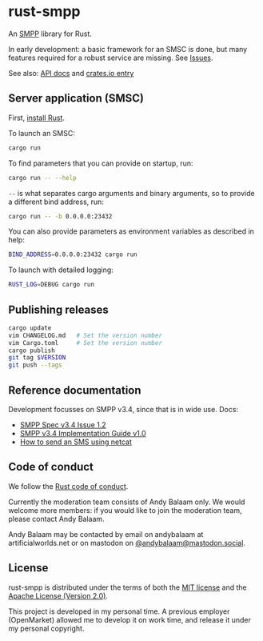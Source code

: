 # rust-smpp

An [SMPP](https://smpp.org/) library for Rust.

In early development: a basic framework for an SMSC is done, but many features
required for a robust service are missing.  See
[Issues](https://gitlab.com/andybalaam/rust-smpp/-/issues).

See also: [API docs](https://docs.rs/smpp) and
[crates.io entry](https://crates.io/crates/smpp)

## Server application (SMSC)

First, [install Rust](https://www.rust-lang.org/tools/install).

To launch an SMSC:

```bash
cargo run
```

To find parameters that you can provide on startup, run:

```bash
cargo run -- --help
```

`--` is what separates cargo arguments and binary arguments, so to 
provide a different bind address, run:

```bash
cargo run -- -b 0.0.0.0:23432
```

You can also provide parameters as environment variables as described in help:

```bash
BIND_ADDRESS=0.0.0.0:23432 cargo run
```

To launch with detailed logging:

```bash
RUST_LOG=DEBUG cargo run
```

## Publishing releases

```bash
cargo update
vim CHANGELOG.md   # Set the version number
vim Cargo.toml     # Set the version number
cargo publish
git tag $VERSION
git push --tags
```

## Reference documentation

Development focusses on SMPP v3.4, since that is in wide use.  Docs:

* [SMPP Spec v3.4 Issue 1.2](https://smpp.org/SMPP_v3_4_Issue1_2.pdf)
* [SMPP v3.4 Implementation Guide v1.0](https://smpp.org/smppv34_gsmumts_ig_v10.pdf)
* [How to send an SMS using netcat](https://www.artificialworlds.net/blog/2020/08/10/how-to-send-an-sms-using-netcat-via-smpp/)

## Code of conduct

We follow the [Rust code of conduct](https://www.rust-lang.org/conduct.html).

Currently the moderation team consists of Andy Balaam only.  We would welcome
more members: if you would like to join the moderation team, please contact
Andy Balaam.

Andy Balaam may be contacted by email on andybalaam at artificialworlds.net or
on mastodon on
[@andybalaam@mastodon.social](https://mastodon.social/web/accounts/7995).

## License

rust-smpp is distributed under the terms of both the [MIT license](LICENSE-MIT)
and the [Apache License (Version 2.0)](LICENSE-APACHE).

This project is developed in my personal time. A previous employer (OpenMarket)
allowed me to develop it on work time, and release it under my personal
copyright.
